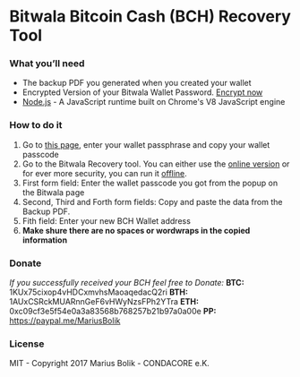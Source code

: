 # Bitwala Bitcoin Cash (BCH) Recovery Tool


### What you’ll need

* The backup PDF you generated when you created your wallet
* Encrypted Version of your Bitwala Wallet Password. [Encrypt now](https://my.bitwala.com/bitcoin/recovery)
* [Node.js](https://nodejs.org/) - A JavaScript runtime built on Chrome's V8 JavaScript engine

### How to do it

1. Go to [this page](https://my.bitwa.la/bitcoin/recovery), enter your wallet passphrase and copy your wallet passcode
2. Go to the Bitwala Recovery tool. You can either use the [online version](https://condacore.github.io/bitwala-bch-recovery-tool) or for ever more security, you can run it [offline](https://github.com/condacore/bitwala-bch-recovery-tool/releases/latest).
3. First form field: Enter the wallet passcode you got from the popup on the Bitwala page
4. Second, Third and Forth form fields: Copy and paste the data from the Backup PDF.
5. Fith field: Enter your new BCH Wallet address
6. **Make shure there are no spaces or wordwraps in the copied information**

### Donate
*If you successfully received your BCH feel free to Donate:*
**BTC:** 1KUx75cixop4vHDCxmvhsMaoaqedacQ2ri
**BTH:** 1AUxCSRckMUARnnGeF6vHWyNzsFPh2YTra
**ETH:** 0xc09cf3e5f54e0a3a83568b768257b21b97a0a00e
**PP:** https://paypal.me/MariusBolik

### License
MIT - Copyright 2017 Marius Bolik - CONDACORE e.K.
